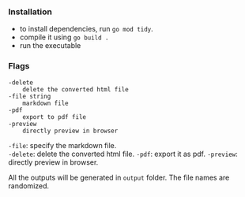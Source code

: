 ### Installation

- to install dependencies, run `go mod tidy`.
- compile it using `go build .`
- run the executable

### Flags

```
-delete
    delete the converted html file
-file string
    markdown file
-pdf
    export to pdf file
-preview
    directly preview in browser
```

`-file`: specify the markdown file.  
`-delete`: delete the converted html file.
`-pdf`: export it as pdf.
`-preview`: directly preview in browser.

All the outputs will be generated in `output` folder. The file names are randomized.
